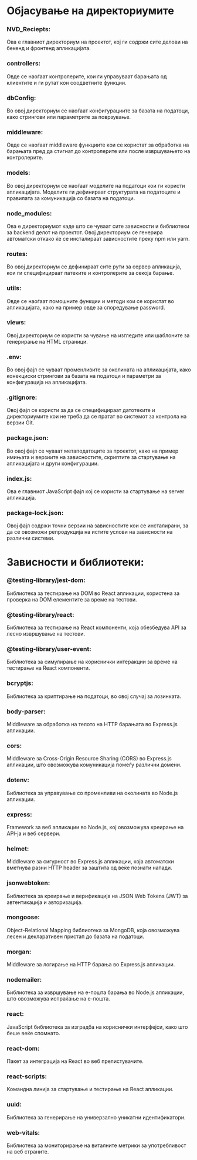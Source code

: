 # Објасување на директориумите
### NVD_Reciepts:

Ова е главниот директориум на проектот, кој ги содржи сите делови на бекенд  и фронтенд апликацијата.

### controllers:
Овде се наоѓаат контролерите, кои ги управуваат барањата од клиентите и ги рутат кон соодветните функции.
### dbConfig:
Во овој директориум се наоѓаат конфигурациите за базата на податоци, како стрингови или параметрите за поврзување.
### middleware:
Овде се наоѓаат middleware функциите кои се користат за обработка на барањата пред да стигнат до контролерите или после извршувањето на контролерите.
### models:
Во овој директориум се наоѓаат моделите на податоци кои ги користи апликацијата. Моделите ги дефинираат структурата на податоците и правилата за комуникација со базата на податоци.
### node_modules:
Ова е директориумот каде што се чуваат сите зависности и библиотеки за backend делот на проектот. Овој директориум се генерира автоматски откако ќе се инсталираат зависностите преку npm или yarn.
### routes:
Во овој директориум се дефинираат сите рути за сервер апликација, кои ги специфицираат патеките и контролерите за секоја барање.
### utils:
Овде се наоѓаат помошните функции и методи кои се користат во апликацијата, како на пример овде за споредување password.
### views:
Oвој директориум се користи за чување на изгледите или шаблоните за генерирање на HTML страници.
### .env:
Во овој фајл се чуваат променливите за околината на апликацијата, како конекциски стрингови за базата на податоци и параметри за конфигурација на апликацијата.
### .gitignore:
Овој фајл се користи за да се специфицираат датотеките и директориумите кои не треба да се пратат во системот за контрола на верзии Git.
### package.json:
Во овој фајл се чуваат метаподатоците за проектот, како на пример имињата и верзиите на зависностите, скриптите за стартување на апликацијата и други конфигурации.
### index.js:
Ова е главниот JavaScript фајл кој се користи за стартување на server апликација.
### package-lock.json:
Овој фајл содржи точни верзии на зависностите кои се инсталирани, за да се овозможи репродукција на истите услови на зависности на различни системи.

# Зависности и библиотеки:
### @testing-library/jest-dom:

Библиотека за тестирање на DOM во React апликации, користена за проверка на DOM елементите за време на тестови.
### @testing-library/react:

Библиотека за тестирање на React компоненти, која обезбедува API за лесно извршување на тестови.
### @testing-library/user-event:

Библиотека за симулирање на кориснички интеракции за време на тестирање на React компоненти.
### bcryptjs:

Библиотека за криптирање на податоци, во овој случај за лозинката.
### body-parser:

Middleware за обработка на телото на HTTP барањата во Express.js апликации.
### cors:

Middleware за Cross-Origin Resource Sharing (CORS) во Express.js апликации, што овозможува комуникација помеѓу различни домени.
### dotenv:

Библиотека за управување со променливи на околината во Node.js апликации.
### express:

Framework за веб апликации во Node.js, кој овозможува креирање на API-ја и веб сервери.
### helmet:

Middleware за сигурност во Express.js апликации, која автоматски вметнува разни HTTP header за заштита од веќе познати напади.
### jsonwebtoken:

Библиотека за креирање и верификација на JSON Web Tokens (JWT) за автентикација и авторизација.
### mongoose:

Object-Relational Mapping библиотека за MongoDB, која овозможува лесен и декларативен пристап до базата на податоци.
### morgan:

Middleware за логирање на HTTP барања во Express.js апликации.
### nodemailer:

Библиотека за извршување на е-пошта барања во Node.js апликации, што овозможува испраќање на е-пошта.
### react:

JavaScript библиотека за изградба на кориснички интерфејси, како што беше веќе спомнато.
### react-dom:

Пакет за интеграција на React во веб прелистувачите.
### react-scripts:

Командна линија за стартување и тестирање на React апликации.
### uuid:

Библиотека за генерирање на универзално уникатни идентификатори.
### web-vitals:

Библиотека за мониторирање на виталните метрики за употребливост на веб страните.